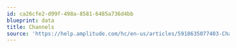 ```yaml
---
id: ca26cfe2-d99f-498a-8581-6485a736d4bb
blueprint: data
title: Channels
source: 'https://help.amplitude.com/hc/en-us/articles/5918635077403-Channels'
---
```

